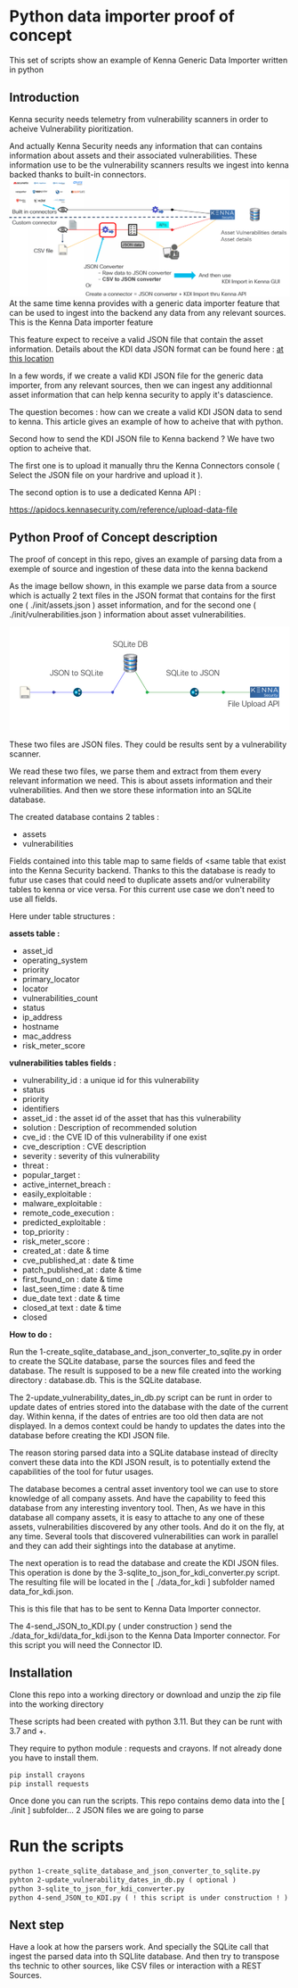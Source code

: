 # Python data importer proof of concept

This set of scripts show an example of Kenna Generic Data Importer written in python

## Introduction 

Kenna security needs telemetry from vulnerability scanners in order to acheive Vulnerability pioritization. 

And actually Kenna Security needs any information that can contains information about assets and their associated vulnerabilities. These information use to be the vulnerability scanners results we ingest into kenna backed thanks to built-in connectors.
![](assets/images/python_kdi-1.png)
At the same time kenna provides with a generic data importer feature that can be used to ingest into the backend any data from any relevant sources. This is the Kenna Data importer feature

This feature expect to receive a valid JSON file that contain the asset information. Details about the KDI data JSON format can be found here : [ at this location ](https://help.kennasecurity.com/hc/en-us/articles/360026413111-Kenna-Data-Importer-JSON-Connector-)

In a few words, if we create a valid KDI JSON file for the generic data importer, from any relevant sources, then we can ingest any additionnal asset information that can help kenna security to apply it's datascience.

The question becomes : how can we create a valid KDI JSON data to send to kenna.  This article gives an example of how to acheive that with python.

Second how to send the KDI JSON file to Kenna backend ? We have two option to acheive that. 

The first one is to upload it manually thru the Kenna Connectors console ( Select the JSON file on your hardrive and upload it ).  

The second option is to use a dedicated Kenna API :

https://apidocs.kennasecurity.com/reference/upload-data-file

## Python Proof of Concept description

The proof of concept in this repo, gives an example of parsing data from a exemple of source and ingestion of these data into the kenna backend

As the image bellow shown, in this example we parse data from a source which is actually 2 text files in the JSON format that contains for the first one ( ./init/assets.json ) asset information, and for the second one ( ./init/vulnerabilities.json ) information about asset vulnerabilities.  

![](assets/images/python_kdi-2.png)

These two files are JSON files. They could be results sent by a vulnerability scanner. 

We read these two files, we parse them and extract from them every relevant information we need. This is about assets information and their vulnerabilities. And then we store these information into an SQLite database.

The created database contains 2 tables :

- assets
- vulnerabilities

Fields contained into this table map to same fields of <same table that exist into the Kenna Security backend. Thanks to this the database is ready to futur use cases that could need to duplicate assets and/or vulnerability tables to kenna or vice versa. For this current use case we don't need to use all fields.

Here under table structures :

**assets table :**

- asset_id
- operating_system
- priority
- primary_locator
- locator
- vulnerabilities_count
- status
- ip_address
- hostname
- mac_address
- risk_meter_score

**vulnerabilities tables fields :**

- vulnerability_id : a unique id for this vulnerability
- status
- priority
- identifiers
- asset_id : the asset id of the asset that has this vulnerability
- solution : Description of recommended solution
- cve_id : the CVE ID of this vulnerability if one exist
- cve_description : CVE description
- severity : severity of this vulnerability
- threat :
- popular_target :
- active_internet_breach :
- easily_exploitable :
- malware_exploitable :
- remote_code_execution :
- predicted_exploitable :
- top_priority :
- risk_meter_score : 
- created_at : date & time
- cve_published_at : date & time
- patch_published_at : date & time
- first_found_on : date & time
- last_seen_time : date & time
- due_date text : date & time
- closed_at text : date & time
- closed

**How to do :**

Run the 1-create_sqlite_database_and_json_converter_to_sqlite.py in order to create the SQLite database, parse the sources files and feed the database. The result is supposed to be a new file created into the working directory : database.db. This is the SQLite database.

The 2-update_vulnerability_dates_in_db.py script can be runt in order to update dates of entries stored into the database with the date of the current day. Within kenna, if the dates of entries are too old then data are not displayed. In a demos context could be handy to updates the dates into the database before creating the KDI JSON file.

The reason storing parsed data into a SQLite database instead of direclty convert these data into the KDI JSON result, is to potentially extend the capabilities of the tool for futur usages.

The database becomes a central asset inventory tool we can use to store knowledge of all company assets. And have the capability to feed this database from any interesting inventory tool. Then, As we have in this database all company assets, it is easy to attache to any one of these assets, vulnerabilities discovered by any other tools. And do it on the fly, at any time.  Several tools that discovered vulnerabilities can work in parallel and they can add their sightings into the database at anytime.

The next operation is to read the database and create the KDI JSON files. This operation is done by the 3-sqlite_to_json_for_kdi_converter.py script. The resulting file will be located in the [ ./data_for_kdi ] subfolder named data_for_kdi.json.

This is this file that has to be sent to Kenna Data Importer connector.

The 4-send_JSON_to_KDI.py ( under construction ) send the ./data_for_kdi/data_for_kdi.json to the Kenna Data Importer connector. 
For this script you will need the Connector ID.

## Installation 

Clone this repo into a working directory or download and unzip the zip file into the working directory

These scripts had been created with python 3.11. But they can be runt with 3.7 and +.

They require to python module : requests and crayons. If not already done you have to install them.

    pip install crayons
    pip install requests
    
Once done you can run the scripts. This repo contains demo data into the [ ./init ] subfolder... 2 JSON files we are going to parse 

# Run the scripts

    python 1-create_sqlite_database_and_json_converter_to_sqlite.py
    pyhton 2-update_vulnerability_dates_in_db.py ( optional )
    python 3-sqlite_to_json_for_kdi_converter.py
    python 4-send_JSON_to_KDI.py ( ! this script is under construction ! )
    
## Next step

Have a look at how the parsers work. And specially the SQLite call that ingest the parsed data into th SQLlite database. And then try to transpose ths technic to other sources, like CSV files or interaction with a REST Sources.
    